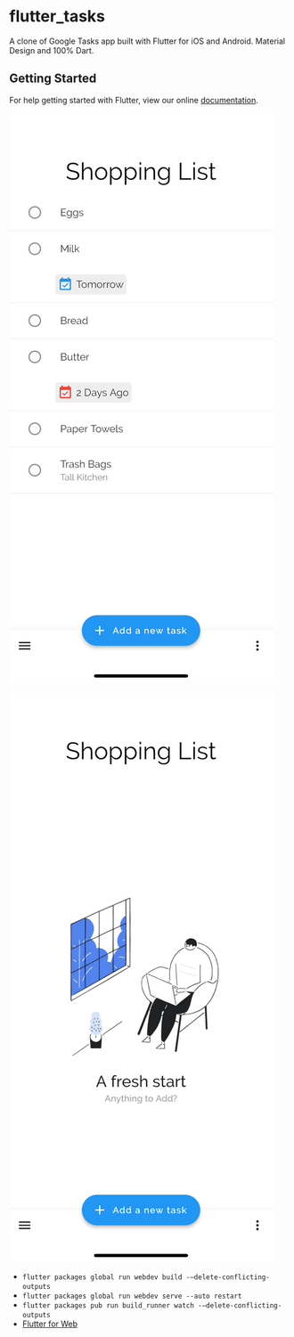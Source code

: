 # flutter_tasks

A clone of Google Tasks app built with Flutter for iOS and Android. Material Design and 100% Dart.

## Getting Started

For help getting started with Flutter, view our online
[documentation](https://flutter.io/).

![Main-Screen](screenshots/Simulator%20Screen%20Shot%20-%20iPhone%20XR%20-%202018-11-16%20at%2010.13.29.png)

![List-Screen](screenshots/Simulator%20Screen%20Shot%20-%20iPhone%20XR%20-%202018-11-16%20at%2010.12.11.png)

- `flutter packages global run webdev build -—delete-conflicting-outputs`
- `flutter packages global run webdev serve --auto restart`
- `flutter packages pub run build_runner watch -—delete-conflicting-outputs`
- [Flutter for Web](https://github.com/flutter/flutter_web)
